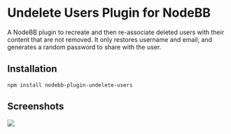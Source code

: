 # Undelete Users Plugin for NodeBB

A NodeBB plugin to recreate and then re-associate deleted users with their content that are not removed. It only restores username and email, and generates a random password to share with the user.

## Installation

    npm install nodebb-plugin-undelete-users

## Screenshots

[![](https://i.imgur.com/emGiDoW.png)](https://i.imgur.com/emGiDoW.png)
